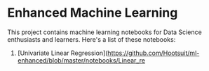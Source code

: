 # Enhanced Machine Learning
This project contains machine learning notebooks for Data Science enthusiasts and learners. Here's a list of these notebooks:
 1. [Univariate Linear Regression](https://github.com/Hootsuit/ml-enhanced/blob/master/notebooks/Linear_re